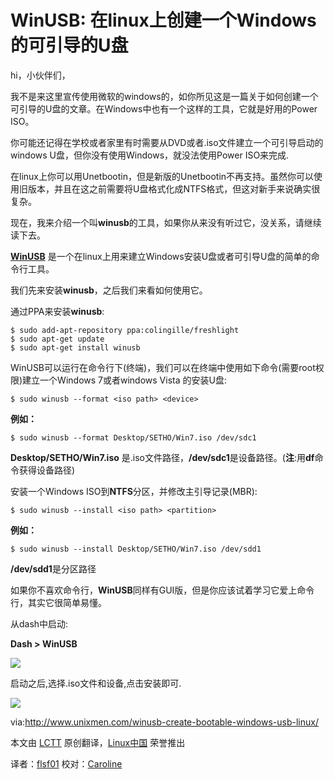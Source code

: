 WinUSB: 在linux上创建一个Windows的可引导的U盘
=========================================
hi，小伙伴们，

我不是来这里宣传使用微软的windows的，如你所见这是一篇关于如何创建一个可引导的U盘的文章。在Windows中也有一个这样的工具，它就是好用的Power ISO。

你可能还记得在学校或者家里有时需要从DVD或者.iso文件建立一个可引导启动的windows U盘，但你没有使用Windows，就没法使用Power ISO来完成.

在linux上你可以用Unetbootin，但是新版的Unetbootin不再支持。虽然你可以使用旧版本，并且在这之前需要将U盘格式化成NTFS格式，但这对新手来说确实很复杂。

现在，我来介绍一个叫**winusb**的工具，如果你从来没有听过它，没关系，请继续读下去。

**[WinUSB][1]** 是一个在linux上用来建立Windows安装U盘或者可引导U盘的简单的命令行工具。

我们先来安装**winusb**，之后我们来看如何使用它。

通过PPA来安装**winusb**:

    $ sudo add-apt-repository ppa:colingille/freshlight
    $ sudo apt-get update
    $ sudo apt-get install winusb

WinUSB可以运行在命令行下(终端)，我们可以在终端中使用如下命令(需要root权限)建立一个Windows 7或者windows Vista 的安装U盘:

    $ sudo winusb --format <iso path> <device>

**例如：**

    $ sudo winusb --format Desktop/SETHO/Win7.iso /dev/sdc1

**Desktop/SETHO/Win7.iso** 是.iso文件路径，**/dev/sdc1**是设备路径。(**注**:用**df**命令获得设备路径)

安装一个Windows ISO到**NTFS**分区，并修改主引导记录(MBR):

    $ sudo winusb --install <iso path> <partition>

**例如：**

    $ sudo winusb --install Desktop/SETHO/Win7.iso /dev/sdd1

**/dev/sdd1**是分区路径

如果你不喜欢命令行，**WinUSB**同样有GUI版，但是你应该试着学习它爱上命令行，其实它很简单易懂。

从dash中启动:

**Dash > WinUSB**

![](http://www.unixmen.com/wp-content/uploads/2013/09/WinUSB_dash.png)

启动之后,选择.iso文件和设备,点击安装即可.

![](http://www.unixmen.com/wp-content/uploads/2013/09/WinUSB.png)



via:http://www.unixmen.com/winusb-create-bootable-windows-usb-linux/

本文由 [LCTT][] 原创翻译，[Linux中国][] 荣誉推出

译者：[flsf01][] 校对：[Caroline][]

[LCTT]:https://github.com/LCTT/TranslateProject
[Linux中国]:http://linux.cn/portal.php
[flsf01]:http://linux.cn/space/flsf01
[Caroline]:http://linux.cn/space/14763

[1]:http://congelli.eu/prog_info_winusb.html
